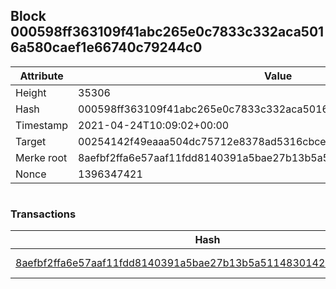 ## Block 000598ff363109f41abc265e0c7833c332aca5016a580caef1e66740c79244c0

Attribute | Value
--- | ---
Height | 35306
Hash | 000598ff363109f41abc265e0c7833c332aca5016a580caef1e66740c79244c0
Timestamp | 2021-04-24T10:09:02+00:00
Target | 00254142f49eaaa504dc75712e8378ad5316cbcead634704b3734b6271167cc4
Merke root | 8aefbf2ffa6e57aaf11fdd8140391a5bae27b13b5a511483014292de7a5c498b
Nonce | 1396347421

```

```

### Transactions

Hash | Amount
--- | ---
[8aefbf2ffa6e57aaf11fdd8140391a5bae27b13b5a511483014292de7a5c498b](8aefbf2ffa6e57aaf11fdd8140391a5bae27b13b5a511483014292de7a5c498b.md) | 10.00000000 SKEPTI 
